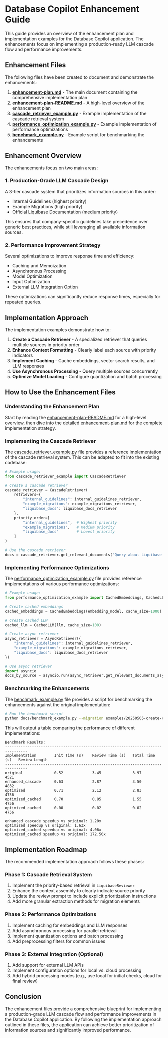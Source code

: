 # Database Copilot Enhancement Guide

This guide provides an overview of the enhancement plan and implementation examples for the Database Copilot application. The enhancements focus on implementing a production-ready LLM cascade flow and performance improvements.

## Enhancement Files

The following files have been created to document and demonstrate the enhancements:

1. **[enhancement-plan.md](enhancement-plan.md)** - The main document containing the comprehensive implementation plan
2. **[enhancement-plan-README.md](enhancement-plan-README.md)** - A high-level overview of the enhancement plan
3. **[cascade_retriever_example.py](cascade_retriever_example.py)** - Example implementation of the cascade retrieval system
4. **[performance_optimization_example.py](performance_optimization_example.py)** - Example implementation of performance optimizations
5. **[benchmark_example.py](benchmark_example.py)** - Example script for benchmarking the enhancements

## Enhancement Overview

The enhancements focus on two main areas:

### 1. Production-Grade LLM Cascade Design

A 3-tier cascade system that prioritizes information sources in this order:
- Internal Guidelines (highest priority)
- Example Migrations (high priority)
- Official Liquibase Documentation (medium priority)

This ensures that company-specific guidelines take precedence over generic best practices, while still leveraging all available information sources.

### 2. Performance Improvement Strategy

Several optimizations to improve response time and efficiency:
- Caching and Memoization
- Asynchronous Processing
- Model Optimization
- Input Optimization
- External LLM Integration Option

These optimizations can significantly reduce response times, especially for repeated queries.

## Implementation Approach

The implementation examples demonstrate how to:

1. **Create a Cascade Retriever** - A specialized retriever that queries multiple sources in priority order
2. **Enhance Context Formatting** - Clearly label each source with priority indicators
3. **Implement Caching** - Cache embeddings, vector search results, and LLM responses
4. **Use Asynchronous Processing** - Query multiple sources concurrently
5. **Optimize Model Loading** - Configure quantization and batch processing

## How to Use the Enhancement Files

### Understanding the Enhancement Plan

Start by reading the [enhancement-plan-README.md](enhancement-plan-README.md) for a high-level overview, then dive into the detailed [enhancement-plan.md](enhancement-plan.md) for the complete implementation strategy.

### Implementing the Cascade Retriever

The [cascade_retriever_example.py](cascade_retriever_example.py) file provides a reference implementation of the cascade retrieval system. This can be adapted to fit into the existing codebase:

```python
# Example usage:
from cascade_retriever_example import CascadeRetriever

# Create a cascade retriever
cascade_retriever = CascadeRetriever(
    retrievers={
        "internal_guidelines": internal_guidelines_retriever,
        "example_migrations": example_migrations_retriever,
        "liquibase_docs": liquibase_docs_retriever
    },
    priority_order=[
        "internal_guidelines",  # Highest priority
        "example_migrations",   # Medium priority
        "liquibase_docs"        # Lowest priority
    ]
)

# Use the cascade retriever
docs = cascade_retriever.get_relevant_documents("Query about Liquibase migrations")
```

### Implementing Performance Optimizations

The [performance_optimization_example.py](performance_optimization_example.py) file provides reference implementations of various performance optimizations:

```python
# Example usage:
from performance_optimization_example import CachedEmbeddings, CachedLLM, AsyncRetriever

# Create cached embeddings
cached_embeddings = CachedEmbeddings(embedding_model, cache_size=1000)

# Create cached LLM
cached_llm = CachedLLM(llm, cache_size=100)

# Create async retriever
async_retriever = AsyncRetriever({
    "internal_guidelines": internal_guidelines_retriever,
    "example_migrations": example_migrations_retriever,
    "liquibase_docs": liquibase_docs_retriever
})

# Use async retriever
import asyncio
docs_by_source = asyncio.run(async_retriever.get_relevant_documents_async("Query"))
```

### Benchmarking the Enhancements

The [benchmark_example.py](benchmark_example.py) file provides a script for benchmarking the enhancements against the original implementation:

```bash
# Run the benchmark script
python docs/benchmark_example.py --migration examples/20250505-create-custom-table.yaml
```

This will output a table comparing the performance of different implementations:

```
Benchmark Results:
--------------------------------------------------------------------------------
Implementation        Init Time (s)    Review Time (s)   Total Time (s)   Review Length   
--------------------------------------------------------------------------------
original              0.52             3.45              3.97              4521           
enhanced_cascade      0.63             2.87              3.50              4832           
optimized             0.71             2.12              2.83              4756           
optimized_cached      0.70             0.85              1.55              4756           
optimized_cached      0.00             0.02              0.02              4756           

enhanced_cascade speedup vs original: 1.20x
optimized speedup vs original: 1.63x
optimized_cached speedup vs original: 4.06x
optimized_cached speedup vs original: 172.50x
```

## Implementation Roadmap

The recommended implementation approach follows these phases:

### Phase 1: Cascade Retrieval System
1. Implement the priority-based retrieval in `LiquibaseReviewer`
2. Enhance the context assembly to clearly indicate source priority
3. Update the review prompt to include explicit prioritization instructions
4. Add more granular extraction methods for migration elements

### Phase 2: Performance Optimizations
1. Implement caching for embeddings and LLM responses
2. Add asynchronous processing for parallel retrieval
3. Implement quantization options and batch processing
4. Add preprocessing filters for common issues

### Phase 3: External Integration (Optional)
1. Add support for external LLM APIs
2. Implement configuration options for local vs. cloud processing
3. Add hybrid processing modes (e.g., use local for initial checks, cloud for final review)

## Conclusion

The enhancement files provide a comprehensive blueprint for implementing a production-grade LLM cascade flow and performance improvements in the Database Copilot application. By following the implementation approach outlined in these files, the application can achieve better prioritization of information sources and significantly improved performance.
